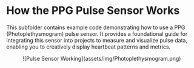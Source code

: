 # How the PPG Pulse Sensor Works

This subfolder contains example code demonstrating how to use a PPG (Photoplethysmogram) pulse sensor. It provides a foundational guide for integrating this sensor into projects to measure and visualize pulse data, enabling you to creatively display heartbeat patterns and metrics.

<div align="center">
  ![Pulse Sensor Working](assets/img/Photoplethysmogram.png)
</div>
